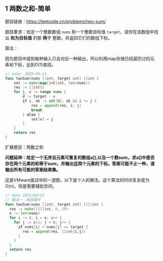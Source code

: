 ## 1 两数之和-简单

题目链接：https://leetcode.cn/problems/two-sum/

题目要求：给定一个整数数组 `nums` 和一个整数目标值 `target`，请你在该数组中找出 **和为目标值** 的那 **两个** 整数，并返回它们的数组下标。

算法：

因为题目中提到每种输入只会对应一种输出，所以利用map存储已经遍历过的元素和下标，达到O(1)查找。

```go
// date: 2020-09-14
func twoSum(nums []int, target int) []int {
    set := make(map[int]int, len(nums))
    res := []int{}
    for j, v := range nums {
        d := target - v
        if i, ok := set[d]; ok && i != j {
            res = append(res, i, j)
            break
        } else {
            set[v] = j
        }
    }
    return res
}
```



扩展题目：两数之和

**问题延伸：给定一个无序且元素可重复的数组a[],以及一个数sum，求a[]中是否存在两个元素的和等于sum，并输出这两个元素的下标。答案可能不止一种，请输出所有可能的答案结果集。**

这是VMware面试中的一道题，以下是个人的解法。这个算法的时间复杂度为O(n)，但是需要辅助空间。

```go
// data 2021/02/21
// 解法一：两层循环
func twoSum(nums []int, target int) [][]int {
  res := make([][]int, 0, 16)
  n := len(nums)
  for i := 0; i < n; i++ {
    for j := i+1; j < n; j++ {
      if nums[i] + nums[j] == target {
        res = append(res, []int{i,j})
      }
    }
  }
  return res
}
```

